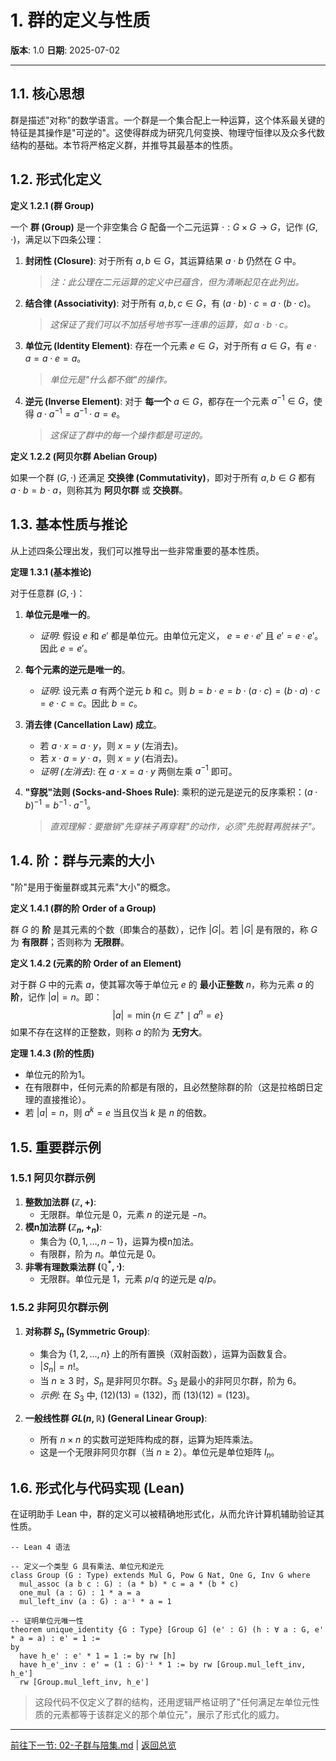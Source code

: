 # 1. 群的定义与性质

**版本**: 1.0
**日期**: 2025-07-02

---

## 1.1. 核心思想

群是描述"对称"的数学语言。一个群是一个集合配上一种运算，这个体系最关键的特征是其操作是"可逆的"。这使得群成为研究几何变换、物理守恒律以及众多代数结构的基础。本节将严格定义群，并推导其最基本的性质。

## 1.2. 形式化定义

**定义 1.2.1 (群 Group)**

一个 **群 (Group)** 是一个非空集合 $G$ 配备一个二元运算 $\cdot : G \times G \to G$，记作 $(G, \cdot)$，满足以下四条公理：

1. **封闭性 (Closure)**:
    对于所有 $a, b \in G$，其运算结果 $a \cdot b$ 仍然在 $G$ 中。
    > _注：此公理在二元运算的定义中已蕴含，但为清晰起见在此列出。_

2. **结合律 (Associativity)**:
    对于所有 $a, b, c \in G$，有 $(a \cdot b) \cdot c = a \cdot (b \cdot c)$。
    > _这保证了我们可以不加括号地书写一连串的运算，如 $a \cdot b \cdot c$。_

3. **单位元 (Identity Element)**:
    存在一个元素 $e \in G$，对于所有 $a \in G$，有 $e \cdot a = a \cdot e = a$。
    > _单位元是"什么都不做"的操作。_

4. **逆元 (Inverse Element)**:
    对于 **每一个** $a \in G$，都存在一个元素 $a^{-1} \in G$，使得 $a \cdot a^{-1} = a^{-1} \cdot a = e$。
    > _这保证了群中的每一个操作都是可逆的。_

**定义 1.2.2 (阿贝尔群 Abelian Group)**

如果一个群 $(G, \cdot)$ 还满足 **交换律 (Commutativity)**，即对于所有 $a, b \in G$ 都有 $a \cdot b = b \cdot a$，则称其为 **阿贝尔群** 或 **交换群**。

## 1.3. 基本性质与推论

从上述四条公理出发，我们可以推导出一些非常重要的基本性质。

**定理 1.3.1 (基本推论)**

对于任意群 $(G, \cdot)$：

1. **单位元是唯一的**。
    * _证明_: 假设 $e$ 和 $e'$ 都是单位元。由单位元定义， $e = e \cdot e'$ 且 $e' = e \cdot e'$。因此 $e=e'$。

2. **每个元素的逆元是唯一的**。
    * _证明_: 设元素 $a$ 有两个逆元 $b$ 和 $c$。则 $b = b \cdot e = b \cdot (a \cdot c) = (b \cdot a) \cdot c = e \cdot c = c$。因此 $b=c$。

3. **消去律 (Cancellation Law) 成立**。
    * 若 $a \cdot x = a \cdot y$，则 $x=y$ (左消去)。
    * 若 $x \cdot a = y \cdot a$，则 $x=y$ (右消去)。
    * _证明 (左消去)_: 在 $a \cdot x = a \cdot y$ 两侧左乘 $a^{-1}$ 即可。

4. **"穿脱"法则 (Socks-and-Shoes Rule)**:
    乘积的逆元是逆元的反序乘积：$(a \cdot b)^{-1} = b^{-1} \cdot a^{-1}$。
    > _直观理解：要撤销"先穿袜子再穿鞋"的动作，必须"先脱鞋再脱袜子"。_

## 1.4. 阶：群与元素的大小

"阶"是用于衡量群或其元素"大小"的概念。

**定义 1.4.1 (群的阶 Order of a Group)**

群 $G$ 的 **阶** 是其元素的个数（即集合的基数），记作 $|G|$。若 $|G|$ 是有限的，称 $G$ 为 **有限群**；否则称为 **无限群**。

**定义 1.4.2 (元素的阶 Order of an Element)**

对于群 $G$ 中的元素 $a$，使其幂次等于单位元 $e$ 的 **最小正整数** $n$，称为元素 $a$ 的 **阶**，记作 $|a| = n$。即：
$$
|a| = \min \{ n \in \mathbb{Z}^+ \mid a^n = e \}
$$
如果不存在这样的正整数，则称 $a$ 的阶为 **无穷大**。

**定理 1.4.3 (阶的性质)**

* 单位元的阶为1。
* 在有限群中，任何元素的阶都是有限的，且必然整除群的阶（这是拉格朗日定理的直接推论）。
* 若 $|a| = n$，则 $a^k = e$  当且仅当 $k$ 是 $n$ 的倍数。

## 1.5. 重要群示例

### 1.5.1 阿贝尔群示例

1. **整数加法群 $(\mathbb{Z}, +)$**:
    * 无限群。单位元是 0，元素 $n$ 的逆元是 $-n$。
2. **模n加法群 $(\mathbb{Z}_n, +_n)$**:
    * 集合为 $\{0, 1, \dots, n-1\}$，运算为模n加法。
    * 有限群，阶为 $n$。单位元是 0。
3. **非零有理数乘法群 $(\mathbb{Q}^* , \cdot)$**:
    * 无限群。单位元是 1，元素 $p/q$ 的逆元是 $q/p$。

### 1.5.2 非阿贝尔群示例

1. **对称群 $S_n$ (Symmetric Group)**:
    * 集合为 $\{1, 2, \dots, n\}$ 上的所有置换（双射函数），运算为函数复合。
    * $|S_n| = n!$。
    * 当 $n \ge 3$ 时，$S_n$ 是非阿贝尔群。$S_3$ 是最小的非阿贝尔群，阶为 6。
    * _示例_: 在 $S_3$ 中, $(12)(13) = (132)$，而 $(13)(12)=(123)$。

2. **一般线性群 $GL(n, \mathbb{R})$ (General Linear Group)**:
    * 所有 $n \times n$ 的实数可逆矩阵构成的群，运算为矩阵乘法。
    * 这是一个无限非阿贝尔群（当 $n \ge 2$）。单位元是单位矩阵 $I_n$。

## 1.6. 形式化与代码实现 (Lean)

在证明助手 Lean 中，群的定义可以被精确地形式化，从而允许计算机辅助验证其性质。

```lean
-- Lean 4 语法

-- 定义一个类型 G 具有乘法、单位元和逆元
class Group (G : Type) extends Mul G, Pow G Nat, One G, Inv G where
  mul_assoc (a b c : G) : (a * b) * c = a * (b * c)
  one_mul (a : G) : 1 * a = a
  mul_left_inv (a : G) : a⁻¹ * a = 1

-- 证明单位元唯一性
theorem unique_identity {G : Type} [Group G] (e' : G) (h : ∀ a : G, e' * a = a) : e' = 1 :=
by
  have h_e' : e' * 1 = 1 := by rw [h]
  have h_e'_inv : e' = (1 : G)⁻¹ * 1 := by rw [Group.mul_left_inv, h_e']
  rw [Group.mul_left_inv, h_e']

```

> 这段代码不仅定义了群的结构，还用逻辑严格证明了"任何满足左单位元性质的元素都等于该群定义的那个单位元"，展示了形式化的威力。

---
[前往下一节: 02-子群与陪集.md](./02-子群与陪集.md) | [返回总览](./00-群论总览.md)
